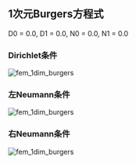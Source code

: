 ## 1次元Burgers方程式

D0 = 0.0, D1 = 0.0, N0 = 0.0, N1 = 0.0 <br>

### Dirichlet条件

![fem_1dim_burgers](https://user-images.githubusercontent.com/75283304/179424310-2012c199-37a7-4576-ad46-80a1a4c6f79a.gif)

### 左Neumann条件

![fem_1dim_burgers](https://user-images.githubusercontent.com/75283304/179424341-e21cf885-d6d4-49ce-8f47-d648f852f866.gif)

### 右Neumann条件

![fem_1dim_burgers](https://user-images.githubusercontent.com/75283304/179424446-2776a38f-5bc3-44e1-bb4f-dc84cd022de7.gif)
